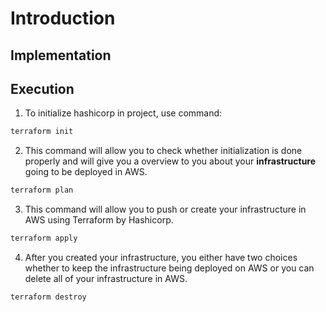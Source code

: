 # Introduction

## Implementation

## Execution

1. To initialize hashicorp in project, use command:

```bash
terraform init
```

2. This command will allow you to check whether initialization is done properly and will give you a overview to you about your **infrastructure** going to be deployed in AWS.

```bash
terraform plan
```

3. This command will allow you to push or create your infrastructure in AWS using Terraform by Hashicorp.

```bash
terraform apply 
```

4. After you created your infrastructure, you either have two choices whether to keep the infrastructure being deployed on AWS or you can delete all of your infrastructure in AWS.

```bash
terraform destroy
```
